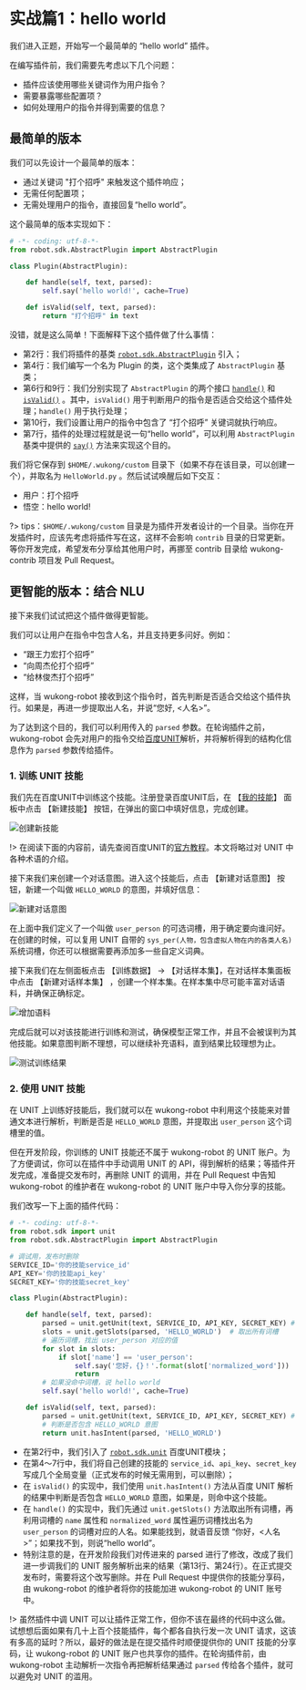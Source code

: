 # 实战篇1：hello world 

我们进入正题，开始写一个最简单的 “hello world” 插件。

在编写插件前，我们需要先考虑以下几个问题：

* 插件应该使用哪些关键词作为用户指令？
* 需要暴露哪些配置项？
* 如何处理用户的指令并得到需要的信息？

## 最简单的版本 ##

我们可以先设计一个最简单的版本：

* 通过关键词 "打个招呼" 来触发这个插件响应；
* 无需任何配置项；
* 无需处理用户的指令，直接回复“hello world”。

这个最简单的版本实现如下：

``` python
# -*- coding: utf-8-*-
from robot.sdk.AbstractPlugin import AbstractPlugin

class Plugin(AbstractPlugin):

    def handle(self, text, parsed):
        self.say('hello world!', cache=True)

    def isValid(self, text, parsed):
        return "打个招呼" in text
```

没错，就是这么简单！下面解释下这个插件做了什么事情：

* 第2行：我们将插件的基类 [`robot.sdk.AbstractPlugin`](https://www.hahack.com/wukong-robot/robot.sdk.html#module-robot.sdk.AbstractPlugin) 引入；
* 第4行：我们编写一个名为 Plugin 的类，这个类集成了 `AbstractPlugin` 基类；
* 第6行和9行：我们分别实现了 `AbstractPlugin` 的两个接口 [`handle()`](https://www.hahack.com/wukong-robot/robot.sdk.html#robot.sdk.AbstractPlugin.AbstractPlugin.handle) 和 [`isValid()`](https://www.hahack.com/wukong-robot/robot.sdk.html#robot.sdk.AbstractPlugin.AbstractPlugin.isValid) 。其中，`isValid()` 用于判断用户的指令是否适合交给这个插件处理；`handle()` 用于执行处理；
* 第10行，我们设置让用户的指令中包含了 “打个招呼” 关键词就执行响应。
* 第7行，插件的处理过程就是说一句“hello world”，可以利用 `AbstractPlugin` 基类中提供的 [`say()`](https://www.hahack.com/wukong-robot/robot.sdk.html#robot.sdk.AbstractPlugin.AbstractPlugin.say) 方法来实现这个目的。

我们将它保存到 `$HOME/.wukong/custom` 目录下（如果不存在该目录，可以创建一个），并取名为 `HelloWorld.py` 。然后试试唤醒后如下交互：

* 用户：打个招呼
* 悟空：hello world!

?> tips：`$HOME/.wukong/custom` 目录是为插件开发者设计的一个目录。当你在开发插件时，应该先考虑将插件写在这，这样不会影响 `contrib` 目录的日常更新。等你开发完成，希望发布分享给其他用户时，再挪至 contrib 目录给 wukong-contrib 项目发 Pull Request。

## 更智能的版本：结合 NLU ##

接下来我们试试把这个插件做得更智能。

我们可以让用户在指令中包含人名，并且支持更多问好。例如：

* “跟王力宏打个招呼”
* “向周杰伦打个招呼”
* “给林俊杰打个招呼”

这样，当 wukong-robot 接收到这个指令时，首先判断是否适合交给这个插件执行。如果是，再进一步提取出人名，并说“您好, <人名>”。

为了达到这个目的，我们可以利用传入的 `parsed` 参数。在轮询插件之前，wukong-robot 会先对用户的指令交给[百度UNIT](https://ai.baidu.com/unit/v2)解析，并将解析得到的结构化信息作为 `parsed` 参数传给插件。

### 1. 训练 UNIT 技能 ###

我们先在百度UNIT中训练这个技能。注册登录百度UNIT后，在 【[我的技能](https://ai.baidu.com/unit/v2#/sceneliblist)】 面板中点击 【新建技能】 按钮，在弹出的窗口中填好信息，完成创建。

![创建新技能](http://hahack-1253537070.file.myqcloud.com/images/wukong-docs/hello-world-1.png)

!> 在阅读下面的内容前，请先查阅百度UNIT的[官方教程](https://ai.baidu.com/docs#/UNIT-v2-download/top)。本文将略过对 UNIT 中各种术语的介绍。

接下来我们来创建一个对话意图。进入这个技能后，点击 【新建对话意图】 按钮，新建一个叫做 `HELLO_WORLD` 的意图，并填好信息：

![新建对话意图](http://hahack-1253537070.file.myqcloud.com/images/wukong-docs/hello-world-6.png)

在上面中我们定义了一个叫做 `user_person` 的可选词槽，用于确定要向谁问好。在创建的时候，可以复用 UNIT 自带的 `sys_per(人物，包含虚拟人物在内的各类人名)` 系统词槽，你还可以根据需要再添加多一些自定义词典。

接下来我们在左侧面板点击 【训练数据】 -> 【对话样本集】，在对话样本集面板中点击 【新建对话样本集】 ，创建一个样本集。在样本集中尽可能丰富对话语料，并确保正确标定。

![增加语料](http://hahack-1253537070.file.myqcloud.com/images/wukong-docs/hello-world-4.png)

完成后就可以对该技能进行训练和测试，确保模型正常工作，并且不会被误判为其他技能。如果意图判断不理想，可以继续补充语料，直到结果比较理想为止。

![测试训练结果](http://hahack-1253537070.file.myqcloud.com/images/wukong-docs/hello-world-res.png)

### 2. 使用 UNIT 技能 ###

在 UNIT 上训练好技能后，我们就可以在 wukong-robot 中利用这个技能来对普通文本进行解析，判断是否是 `HELLO_WORLD` 意图，并提取出 `user_person` 这个词槽里的值。

但在开发阶段，你训练的 UNIT 技能还不属于 wukong-robot 的 UNIT 账户。为了方便调试，你可以在插件中手动调用 UNIT 的 API，得到解析的结果；等插件开发完成，准备提交发布时，再删除 UNIT 的调用，并在 Pull Request 中告知 wukong-robot 的维护者在 wukong-robot 的 UNIT 账户中导入你分享的技能。

我们改写一下上面的插件代码：

``` python
# -*- coding: utf-8-*-
from robot.sdk import unit
from robot.sdk.AbstractPlugin import AbstractPlugin

# 调试用，发布时删除
SERVICE_ID='你的技能service_id'
API_KEY='你的技能api_key'
SECRET_KEY='你的技能secret_key'

class Plugin(AbstractPlugin):

    def handle(self, text, parsed):
        parsed = unit.getUnit(text, SERVICE_ID, API_KEY, SECRET_KEY) # 调试用，发布时删除
        slots = unit.getSlots(parsed, 'HELLO_WORLD')  # 取出所有词槽
        # 遍历词槽，找出 user_person 对应的值
        for slot in slots:
            if slot['name'] == 'user_person':
                self.say('您好，{}！'.format(slot['normalized_word']))
                return
        # 如果没命中词槽，说 hello world
        self.say('hello world!', cache=True)

    def isValid(self, text, parsed):
        parsed = unit.getUnit(text, SERVICE_ID, API_KEY, SECRET_KEY) # 调试用，发布时删除
        # 判断是否包含 HELLO_WORLD 意图
        return unit.hasIntent(parsed, 'HELLO_WORLD')
```

* 在第2行中，我们引入了 [`robot.sdk.unit`](writing-skill-basic?id=unit-%e6%a8%a1%e5%9d%97) 百度UNIT模块；
* 在第4～7行中，我们将自己创建的技能的 `service_id`、`api_key`、`secret_key` 写成几个全局变量（正式发布的时候无需用到，可以删除）；
* 在 `isValid()` 的实现中，我们使用 `unit.hasIntent()` 方法从百度 UNIT 解析的结果中判断是否包含 `HELLO_WORLD` 意图，如果是，则命中这个技能。
* 在 `handle()` 的实现中，我们先通过 `unit.getSlots()` 方法取出所有词槽，再利用词槽的 `name` 属性和 `normalized_word` 属性遍历词槽找出名为 `user_person` 的词槽对应的人名。如果能找到，就语音反馈 “你好，<人名>”；如果找不到，则说“hello world”。
* 特别注意的是，在开发阶段我们对传进来的 parsed 进行了修改，改成了我们进一步调我们的 UNIT 服务解析出来的结果（第13行、第24行）。在正式提交发布时，需要将这个改写删除。并在 Pull Request 中提供你的技能分享码，由 wukong-robot 的维护者将你的技能加进 wukong-robot 的 UNIT 账号中。

!> 虽然插件中调 UNIT 可以让插件正常工作，但你不该在最终的代码中这么做。试想想后面如果有几十上百个技能插件，每个都各自执行发一次 UNIT 请求，这该有多高的延时？所以，最好的做法是在提交插件时顺便提供你的 UNIT 技能的分享码，让 wukong-robot 的 UNIT 账户也共享你的插件。在轮询插件前，由 wukong-robot 主动解析一次指令再把解析结果通过 `parsed` 传给各个插件，就可以避免对 UNIT 的滥用。
